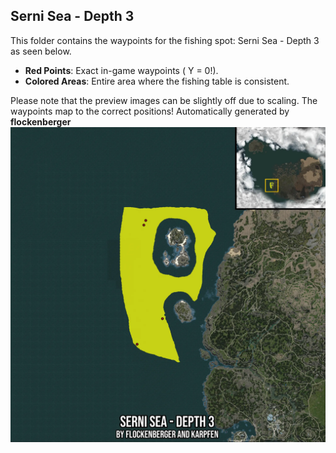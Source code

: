 ## Serni Sea - Depth 3
This folder contains the waypoints for the fishing spot: Serni Sea - Depth 3 as seen below.

- **Red Points**: Exact in-game waypoints ( Y = 0!).
- **Colored Areas**: Entire area where the fishing table is consistent.

Please note that the preview images can be slightly off due to scaling. The waypoints map to the correct positions!
Automatically generated by **flockenberger**
![preview_Serni Sea - Depth 3](./Preview.webp)